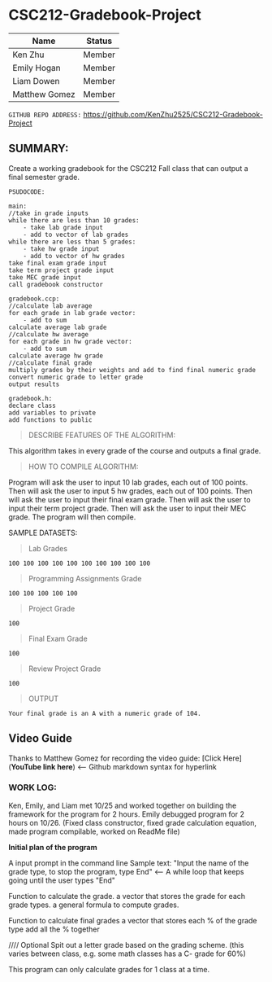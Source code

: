 # CSC212-Gradebook-Project

|      Name     |     Status    |
| ------------- | ------------- |
| Ken Zhu       | Member  |
| Emily Hogan   | Member  |
| Liam Dowen    | Member  |
| Matthew Gomez | Member  |




`GITHUB REPO ADDRESS:` https://github.com/KenZhu2525/CSC212-Gradebook-Project


## SUMMARY:
Create a working gradebook for the CSC212 Fall class that can output a final semester grade.

```
PSUDOCODE:

main:
//take in grade inputs
while there are less than 10 grades:
    - take lab grade input
    - add to vector of lab grades
while there are less than 5 grades:
    - take hw grade input
    - add to vector of hw grades
take final exam grade input
take term project grade input
take MEC grade input
call gradebook constructor

gradebook.ccp:
//calculate lab average
for each grade in lab grade vector:
    - add to sum
calculate average lab grade
//calculate hw average
for each grade in hw grade vector:
    - add to sum
calculate average hw grade
//calculate final grade
multiply grades by their weights and add to find final numeric grade
convert numeric grade to letter grade
output results

gradebook.h:
declare class
add variables to private
add functions to public
```

>DESCRIBE FEATURES OF THE ALGORITHM:

This algorithm takes in every grade of the course and outputs a final grade.


>HOW TO COMPILE ALGORITHM:

Program will ask the user to input 10 lab grades, each out of 100 points.
Then will ask the user to input 5 hw grades, each out of 100 points.
Then will ask the user to input their final exam grade.
Then will ask the user to input their term project grade.
Then will ask the user to input their MEC grade.
The program will then compile.

SAMPLE DATASETS:

>Lab Grades
```
100 100 100 100 100 100 100 100 100 100
```

>Programming Assignments Grade
```
100 100 100 100 100
```

>Project Grade
```
100
```

>Final Exam Grade
```
100
```

>Review Project Grade
```
100
```

>OUTPUT
```
Your final grade is an A with a numeric grade of 104.
```

## Video Guide
Thanks to Matthew Gomez for recording the video guide: [Click Here](**YouTube link here**) <-- Github markdown syntax for hyperlink

### WORK LOG:
Ken, Emily, and Liam met 10/25 and worked together on building the framework for the program for 2 hours.
Emily debugged program for 2 hours on 10/26. (Fixed class constructor, fixed grade calculation equation, made program compilable, worked on ReadMe file)


**Initial plan of the program**

A input prompt in the command line
Sample text: "Input the name of the grade type, to stop the program, type End" <-- A while loop that keeps going until the user types "End"

Function to calculate the grade.
  a vector that stores the grade for each grade types.
  a general formula to compute grades.

Function to calculate final grades
  a vector that stores each % of the grade type
  add all the % together
  
  //// Optional
  Spit out a letter grade based on the grading scheme. (this varies between class, e.g. some math classes has a C- grade for 60%)
  
  This program can only calculate grades for 1 class at a time.
  
